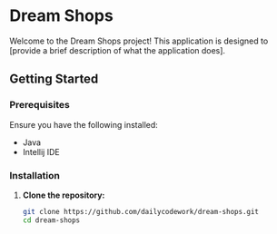 # Dream Shops

Welcome to the Dream Shops project! This application is designed to [provide a brief description of what the application does].


## Getting Started

### Prerequisites

Ensure you have the following installed:

- Java
- Intellij IDE

### Installation

1. **Clone the repository:**

   ```bash
   git clone https://github.com/dailycodework/dream-shops.git
   cd dream-shops
